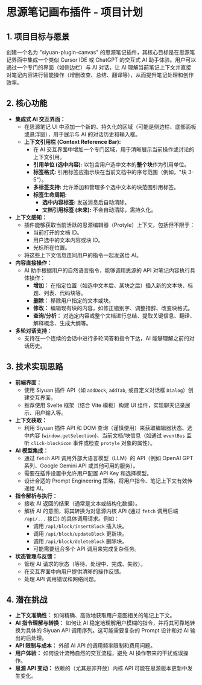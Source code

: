 # 思源笔记画布插件 - 项目计划

## 1. 项目目标与愿景

创建一个名为 "siyuan-plugin-canvas" 的思源笔记插件，其核心目标是在思源笔记界面中集成一个类似 Cursor IDE 或 ChatGPT 的交互式 AI 助手体验。用户可以通过一个专门的界面（如侧边栏）与 AI 对话，让 AI 理解当前笔记上下文并直接对笔记内容进行智能操作（增删改查、总结、翻译等），从而提升笔记处理和创作效率。

## 2. 核心功能

*   **集成式 AI 交互界面：**
    *   在思源笔记 UI 中添加一个新的、持久化的区域（可能是侧边栏、底部面板或悬浮窗），用于展示与 AI 的对话历史和输入框。
    *   **上下文引用栏 (Context Reference Bar):**
        *   在 AI 交互界面中增加一个专门区域，用于清晰展示当前操作或讨论的上下文引用。
        *   **引用单位 (选中内容):** 以包含用户选中文本的**整个块**作为引用单位。
        *   **标签格式:** 引用标签应指示块在当前文档中的序号范围（例如，"块 3-5"）。
        *   **多标签支持:** 允许添加和管理多个选中文本的块范围引用标签。
        *   **标签生命周期:**
            *   **选中内容标签:** 发送消息后自动清除。
            *   **文档引用标签 (未来):** 不会自动清除，需持久化。
*   **上下文感知：**
    *   插件能够获取当前活跃的思源编辑器（Protyle）上下文，包括但不限于：
        *   当前打开的文档 ID。
        *   用户选中的文本内容或块 ID。
        *   光标所在位置。
    *   将这些上下文信息连同用户的指令一起发送给 AI。
*   **内容直接操作：**
    *   AI 助手根据用户的自然语言指令，能够调用思源的 API 对笔记内容执行具体操作：
        *   **增加：** 在指定位置（如选中文本后、某块之后）插入新的文本块、标题、列表、代码块等。
        *   **删除：** 移除用户指定的文本或块。
        *   **修改：** 编辑现有块的内容，如修正错别字、调整措辞、改变块格式。
        *   **查询/分析：** 对选定内容或整个文档进行总结、提取关键信息、翻译、解释概念、生成大纲等。
*   **多轮对话支持：**
    *   支持在一个连续的会话中进行多轮问答和指令下达，AI 能够理解之前的对话历史。

## 3. 技术实现思路

*   **前端界面：**
    *   使用 Siyuan 插件 API（如 `addDock`, `addTab`, 或自定义对话框 `Dialog`）创建交互界面。
    *   推荐使用 Svelte 框架（结合 Vite 模板）构建 UI 组件，实现聊天记录展示、用户输入等。
*   **上下文获取：**
    *   利用 Siyuan 插件 API 和 DOM 查询（谨慎使用）来获取编辑器状态、选中内容 (`window.getSelection`)、当前文档/块信息（如通过 `eventBus` 监听 `click-blockicon` 事件或检查 `protyle` 对象的属性）。
*   **AI 模型集成：**
    *   通过 `fetch` API 调用外部大语言模型（LLM）的 API（例如 OpenAI GPT 系列、Google Gemini API 或其他可用的服务）。
    *   需要在插件设置中允许用户配置 API Key 和选择模型。
    *   设计合适的 Prompt Engineering 策略，将用户指令、笔记上下文有效传递给 AI。
*   **指令解析与执行：**
    *   接收 AI 返回的结果（通常是文本或结构化数据）。
    *   解析 AI 的意图，将其转换为对思源内核 API (通过 `fetch` 调用后端 `/api/...` 接口) 的具体调用请求。例如：
        *   调用 `/api/block/insertBlock` 插入块。
        *   调用 `/api/block/updateBlock` 更新块。
        *   调用 `/api/block/deleteBlock` 删除块。
        *   可能需要组合多个 API 调用来完成复杂任务。
*   **状态管理与反馈：**
    *   管理 AI 请求的状态（等待、处理中、完成、失败）。
    *   在交互界面中向用户提供清晰的操作反馈。
    *   处理 API 调用错误和网络问题。

## 4. 潜在挑战

*   **上下文准确性：** 如何精确、高效地获取用户意图相关的笔记上下文。
*   **AI 指令理解与转换：** 如何让 AI 稳定地理解用户模糊的指令，并将其可靠地转换为具体的 Siyuan API 调用序列。这可能需要复杂的 Prompt 设计和对 AI 输出的后处理。
*   **API 限制与成本：** 外部 AI API 的调用频率限制和费用问题。
*   **用户体验：** 如何设计流畅自然的交互流程，避免 AI 操作带来的干扰或误操作。
*   **思源 API 变动：** 依赖的（尤其是非开放）内核 API 可能在思源版本更新中发生变化。